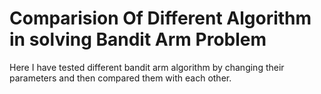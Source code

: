 # Comparision Of Different Algorithm in solving Bandit Arm Problem

Here I have tested different bandit arm algorithm by changing their parameters and then compared them with each other.

